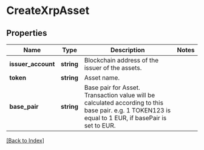 # CreateXrpAsset

## Properties

Name | Type | Description | Notes
------------ | ------------- | ------------- | -------------
**issuer_account** | **string** | Blockchain address of the issuer of the assets. |
**token** | **string** | Asset name. |
**base_pair** | **string** | Base pair for Asset. Transaction value will be calculated according to this base pair. e.g. 1 TOKEN123 is equal to 1 EUR, if basePair is set to EUR. |

[[Back to Index]](../index.md)
